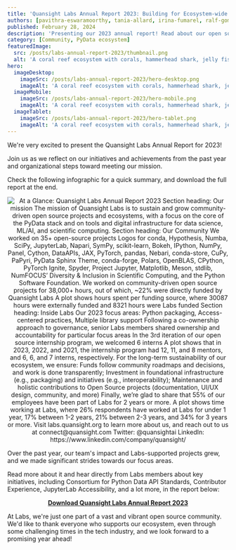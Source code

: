 ```yaml
---
title: 'Quansight Labs Annual Report 2023: Building for Ecosystem-wide Impact and Sustainability'
authors: [pavithra-eswaramoorthy, tania-allard, irina-fumarel, ralf-gommers]
published: February 28, 2024
description: 'Presenting our 2023 annual report! Read about our open source project and community highlights, initiatives, and work culture.'
category: [Community, PyData ecosystem]
featuredImage:
  src: /posts/labs-annual-report-2023/thumbnail.png
  alt: 'A coral reef ecosystem with corals, hammerhead shark, jelly fish, and turtle.'
hero:
  imageDesktop:
    imageSrc: /posts/labs-annual-report-2023/hero-desktop.png
    imageAlt: 'A coral reef ecosystem with corals, hammerhead shark, jelly fish, and turtle.'
  imageMobile:
    imageSrc: /posts/labs-annual-report-2023/hero-mobile.png
    imageAlt: 'A coral reef ecosystem with corals, hammerhead shark, jelly fish, and turtle.'
  imageTablet:
    imageSrc: /posts/labs-annual-report-2023/hero-tablet.png
    imageAlt: 'A coral reef ecosystem with corals, hammerhead shark, jelly fish, and turtle.'
---
```


We're very excited to present the Quansight Labs Annual Report for 2023!

Join us as we reflect on our initiatives and achievements from the past year and organizational steps toward meeting our mission.

Check the following infographic for a quick summary, and download the full report at the end.

<p align="center">
  <img
    src="/posts/labs-annual-report-2023/labs-annual-report-2023-infographic.png"
    alt="At a Glance: Quansight Labs Annual Report 2023
    Section heading: Our mission
    The mission of Quansight Labs is to sustain and grow community-driven open source projects and ecosystems, with a focus on the core of the PyData stack and on tools and digital infrastructure for data science, ML/AI, and scientific computing.
    Section heading: Our Community
    We worked on 35+ open-source projects
    Logos for conda, Hypothesis, Numba, SciPy, JupyterLab, Napari, SymPy,  scikit-learn, Bokeh, IPython,  NumPy, Panel, Cython, DataAPIs, JAX, PyTorch, pandas, Nebari, conda-store, CuPy, PaPyri, PyData Sphinx Theme, conda-forge, Polars, OpenBLAS, CPython, PyTorch Ignite, Spyder, Project Jupyter, Matplotlib, Meson, stdlib, NumFOCUS’ Diversity & Inclusion in Scientific Computing, and the Python Software Foundation.
    We worked on community-driven open source projects for 38,000+ hours, out of which, ~22% were directly funded by Quansight Labs
    A plot shows hours spent per funding source, where 30087 hours were externally funded and 8321 hours were Labs funded
    Section heading: Inside Labs
    Our 2023 focus areas: Python packaging, Access-centered practices, Multiple library support
    Following a co-ownership approach to governance, senior Labs members shared ownership and accountability for particular focus areas
    In the 3rd iteration of our open source internship program, we welcomed 6 interns
    A plot shows that in 2023, 2022, and 2021, the internship program had 12, 11, and 8 mentors, and 6, 6, and 7 interns, respectively.
    For the long-term sustainability of our ecosystem, we ensure: Funds follow community roadmaps and decisions, and work is done transparently; Investment in foundational infrastructure (e.g., packaging) and initiatives (e.g., interoperability); Maintenance and holistic contributions to Open Source projects (documentation, UI/UX design, community, and more)
    Finally, we’re glad to share that 55% of our employees have been part of Labs for 2 years or more.
    A plot shows time working at Labs, where 26% respondents have worked at Labs for under 1 year, 17% between 1-2 years, 21% between 2-3 years, and 34% for 3 years or more.
    Visit labs.quansight.org to learn more about us, and reach out to us at connect@quansight.com
    Twitter: @quansightai
    LinkedIn: https://www.linkedin.com/company/quansight/"
/>

</p>

Over the past year, our team's impact and Labs-supported projects grew, and we made significant strides towards our focus areas.

Read more about it and hear directly from Labs members about key initiatives, including Consortium for Python Data API Standards, Contributor Experience, JupyterLab Accessibility, and a lot more, in the report below:

<p align="center">
  <a href="https://labs.quansight.org/annual-reports/quansight-labs-annual-report-2023.pdf">
    <b>Download Quansight Labs Annual Report 2023</b>
  </a>
</p>

At Labs, we're just one part of a vast and vibrant open source community. We'd like to thank everyone who supports our ecosystem, even through some challenging times in the tech industry, and we look forward to a promising year ahead!
